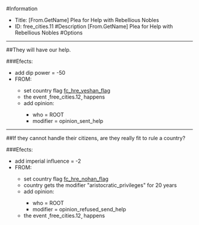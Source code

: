 #Information
 - Title: [From.GetName] Plea for Help with Rebellious Nobles
 - ID: free_cities.11
#Description
[From.GetName] Plea for Help with Rebellious Nobles
#Options

___
##They will have our help.

###Efects:<ul><li>add dip power = -50</li><li>FROM:</li><ul><li>set country flag [fc_hre_yeshan_flag](../flags/fc_hre_yeshan_flag.md)</li><li>the event ˻free_cities.12˼ happens</li><li>add opinion:</li><ul><li>who = ROOT</li><li>modifier = opinion_sent_help</li></ul></ul></ul>

___
##If they cannot handle their citizens, are they really fit to rule a country?

###Efects:<ul><li>add imperial influence = -2</li><li>FROM:</li><ul><li>set country flag [fc_hre_nohan_flag](../flags/fc_hre_nohan_flag.md)</li><li>country gets the modifier "aristocratic_privileges" for 20 years</li><li>add opinion:</li><ul><li>who = ROOT</li><li>modifier = opinion_refused_send_help</li></ul><li>the event ˻free_cities.12˼ happens</li></ul></ul>
